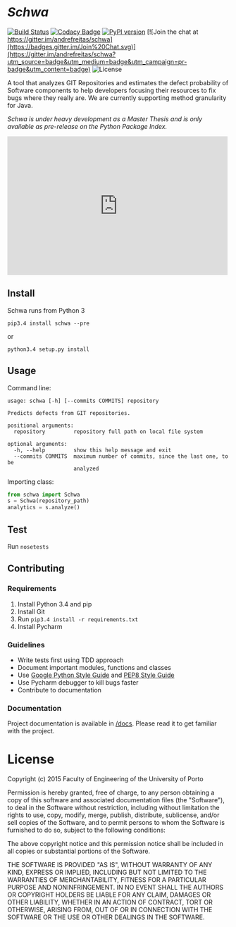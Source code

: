 # _Schwa_
 [![Build Status](https://travis-ci.org/andrefreitas/schwa.svg)](https://travis-ci.org/andrefreitas/schwa) [![Codacy Badge](https://www.codacy.com/project/badge/37a57955ae48429796eafa6ee6af94ef)](https://www.codacy.com/app/pandrefreitas_3191/schwa) [![PyPI version](https://badge.fury.io/py/Schwa.svg)](http://badge.fury.io/py/Schwa) [![Join the chat at https://gitter.im/andrefreitas/schwa](https://badges.gitter.im/Join%20Chat.svg)](https://gitter.im/andrefreitas/schwa?utm_source=badge&utm_medium=badge&utm_campaign=pr-badge&utm_content=badge) ![License](https://img.shields.io/github/license/mashape/apistatus.svg)

A tool that analyzes GIT Repositories and estimates the defect probability of Software components to help developers
focusing their resources to fix bugs where they really are. We are currently supporting method granularity for Java.

*Schwa is under heavy development as a Master Thesis and is only available as pre-release on the Python Package Index.*

<iframe src="https://docs.google.com/presentation/d/1ABXt0JNhlyac4PMmsukxucRYqVZxZC3GtUE7tPM7HRo/embed?start=false&loop=false&delayms=3000" frameborder="0" width="500" height="315" allowfullscreen="true" mozallowfullscreen="true" webkitallowfullscreen="true"></iframe>




## Install
Schwa runs from Python 3

`pip3.4 install schwa --pre`

 or

`python3.4 setup.py install`

## Usage
Command line:

```shell
usage: schwa [-h] [--commits COMMITS] repository

Predicts defects from GIT repositories.

positional arguments:
  repository         repository full path on local file system

optional arguments:
  -h, --help         show this help message and exit
  --commits COMMITS  maximum number of commits, since the last one, to be
                     analyzed
```

Importing class:
```python
from schwa import Schwa
s = Schwa(repository_path)
analytics = s.analyze()
```

## Test
Run `nosetests`

## Contributing

### Requirements
1. Install Python 3.4 and pip
2. Install Git
3. Run `pip3.4 install -r requirements.txt`
4. Install Pycharm

### Guidelines
* Write tests first using TDD approach
* Document important modules, functions and classes
* Use [Google Python Style Guide](http://google-styleguide.googlecode.com/svn/trunk/pyguide.html) and [PEP8 Style Guide](https://www.python.org/dev/peps/pep-0008/)
* Use Pycharm debugger to kill bugs faster
* Contribute to documentation

### Documentation
Project documentation is available in [/docs](docs/README.md). Please read it to get familiar with the project.

# License
Copyright (c) 2015 Faculty of Engineering of the University of Porto

Permission is hereby granted, free of charge, to any person obtaining a copy
of this software and associated documentation files (the "Software"), to deal
in the Software without restriction, including without limitation the rights
to use, copy, modify, merge, publish, distribute, sublicense, and/or sell
copies of the Software, and to permit persons to whom the Software is
furnished to do so, subject to the following conditions:

The above copyright notice and this permission notice shall be included in
all copies or substantial portions of the Software.

THE SOFTWARE IS PROVIDED "AS IS", WITHOUT WARRANTY OF ANY KIND, EXPRESS OR
IMPLIED, INCLUDING BUT NOT LIMITED TO THE WARRANTIES OF MERCHANTABILITY,
FITNESS FOR A PARTICULAR PURPOSE AND NONINFRINGEMENT. IN NO EVENT SHALL THE
AUTHORS OR COPYRIGHT HOLDERS BE LIABLE FOR ANY CLAIM, DAMAGES OR OTHER
LIABILITY, WHETHER IN AN ACTION OF CONTRACT, TORT OR OTHERWISE, ARISING FROM,
OUT OF OR IN CONNECTION WITH THE SOFTWARE OR THE USE OR OTHER DEALINGS IN
THE SOFTWARE.
